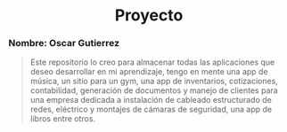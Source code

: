 
<h1 align="center"> Proyecto </h1>

### Nombre: Oscar Gutierrez


> Este repositorio lo creo para almacenar todas las aplicaciones que deseo desarrollar en mi aprendizaje, tengo en mente una app de música, un sitio para un gym, una app de inventarios, cotizaciones, contabilidad, generación de documentos y manejo de clientes para una empresa dedicada a instalación de cableado estructurado de redes, eléctrico y montajes de cámaras de seguridad, una app de libros entre otros.

